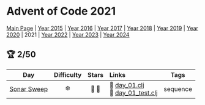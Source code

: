 # Advent of Code 2021

[Main Page](https://adventofcode.com/2021) | [Year 2015](/src/aoclj/year_2015/) | [Year 2016](/src/aoclj/year_2016/) | [Year 2017](/src/aoclj/year_2017/) | [Year 2018](/src/aoclj/year_2018/) | [Year 2019](/src/aoclj/year_2019/) | [Year 2020](/src/aoclj/year_2020/) | 2021 | [Year 2022](/src/aoclj/year_2022/) | [Year 2023](/src/aoclj/year_2023/) | [Year 2024](/src/aoclj/year_2024/)

## :trophy: 2/50

| Day | Difficulty | Stars | Links | Tags |
|:---: | :---: | :---: | :--- | :----: |
[Sonar Sweep](http://www.adventofcode.com/2021/day/1)|:snowflake:|:star2: :star2:|:small_orange_diamond: [day_01.clj](/src/aoclj/year_2021/day_01.clj) <br /> :small_orange_diamond: [day_01_test.clj](/test/aoclj/year_2021/day_01_test.clj)|sequence
